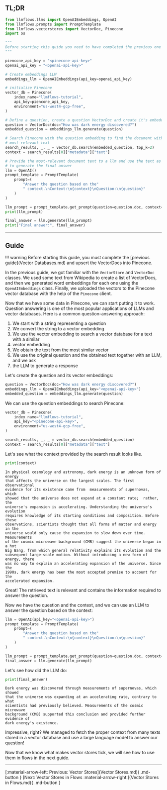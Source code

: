 ## TL;DR

```python
from llmflows.llms import OpenAIEmbeddings, OpenAI
from llmflows.prompts import PromptTemplate
from llmflows.vectorstores import VectorDoc, Pinecone
import os

"""
Before starting this guide you need to have completed the previous one and upsert the VectorDocs to Pinecone.
"""

piencone_api_key = "<pinecone-api-key>"
openai_api_key = "<openai-api-key>"

# Create embeddings LLM
embeddings_llm = OpenAIEmbeddings(api_key=openai_api_key)

# initialize Pinecone
vector_db = Pinecone(
    index_name="llmflows-tutorial",
    api_key=piencone_api_key,
    environment="us-west4-gcp-free",
)

# Define a question, create a question VectorDoc and create it's embeddings
question = VectorDoc(doc="How was dark energy discovered?")
embedded_question = embeddings_llm.generate(question)

# Search Pinecone with the question embedding to find the document with the
# most-relevant text
search_results, _, _ = vector_db.search(embedded_question, top_k=2)
context = search_results[0]["metadata"]["text"]

# Provide the most-relevant document text to a llm and use the text as a context
# to generate the final answer
llm = OpenAI()
prompt_template = PromptTemplate(
    prompt=(
        "Answer the question based on the"
        " context.\nContext:\n{context}\nQuestion:\n{question}"
    )
)

llm_prompt = prompt_template.get_prompt(question=question.doc, context=context)
print(llm_prompt)

final_answer = llm.generate(llm_prompt)
print("Final answer:", final_answer)

```
***
## Guide
!!! warning
    Before starting this guide, you must complete the 
    [previous guide](Vector Databases.md) and upsert the VectorDocs into Pinecone.

In the previous guide, we got familiar with the `VectorStore` and `VectorDoc` classes. 
We used some text from Wikipedia to create a list of VectorDocs, and then we generated 
word embeddings for each one using the `OpenAIEmbeddings` class. Finally, we uploaded 
the vectors to the Pinecone vector database with the help of the `Pinecone` client.

Now that we have some data in Pinecone, we can start putting it to work. Question 
answering is one of the most popular applications of LLMs and vector databases. 
Here is a common question-answering approach:

1. We start with a string representing a question
2. We convert the string to a vector embedding
3. We use the vector embedding to search a vector database for a text with a similar 
4. vector embedding
5. We obtain the text from the most similar vector
6. We use the original question and the obtained text together with an LLM, and we ask 
7. the LLM to generate a response

Let's create the question and its vector embeddings:

```python
question = VectorDoc(doc="How was dark energy discovered?")
embeddings_llm = OpenAIEmbeddings(api_key="<openai-api-key>")
embedded_question = embeddings_llm.generate(question)
```

We can use the question embeddings to search Pinecone:

```python
vector_db = Pinecone(
    index_name="llmflows-tutorial",
    api_key="<pinecone-api-key>",
    environment="us-west4-gcp-free",
)

search_results, _, _ = vector_db.search(embedded_question)
context = search_results[0]["metadata"]["text"]

```

Let's see what the context provided by the search result looks like.

```python
print(context)
```

```commandline
In physical cosmology and astronomy, dark energy is an unknown form of energy 
that affects the universe on the largest scales. The first observational 
evidence for its existence came from  measurements of supernovas, which 
showed that the universe does not expand at a constant rate;  rather, the 
universe's expansion is accelerating. Understanding the universe's evolution 
requires knowledge of its starting conditions and composition. Before these 
observations, scientists thought that all forms of matter and energy in the 
universe would only cause the expansion to slow down over time. Measurements 
of the cosmic microwave background (CMB) suggest the universe began in a hot 
Big Bang, from which general relativity explains its evolution and the 
subsequent large-scale motion. Without introducing a new form of energy, there
was no way to explain an accelerating expansion of the universe. Since the 
1990s, dark energy has been the most accepted premise to account for the 
accelerated expansion.

```
Great! The retrieved text is relevant and contains the information required to answer 
the question.

Now we have the question and the context, and we can use an LLM to answer the question 
based on the context:

```python
llm = OpenAI(api_key="<openai-api-key>")
prompt_template = PromptTemplate(
    prompt=(
        "Answer the question based on the"
        " context.\nContext:\n{context}\nQuestion:\n{question}"
    )
)

llm_prompt = prompt_template.get_prompt(question=question.doc, context=context)
final_answer = llm.generate(llm_prompt)

```

Let's see how did the LLM do:

```python
print(final_answer)
```

```commandline
Dark energy was discovered through measurements of supernovas, which showed
that the universe was expanding at an accelerating rate, contrary to what 
scientists had previously believed. Measurements of the cosmic microwave 
background (CMB) supported this conclusion and provided further evidence of 
dark energy's existence.
```

Impressive, right? We managed to fetch the proper context from many texts stored in a 
vector database and use a large language model to answer our question!

Now that we know what makes vector stores tick, we will see how to use them in flows 
in the next guide.

***
[:material-arrow-left: Previous: Vector Stores](Vector Stores.md){ .md-button }
[Next: Vector Stores in Flows :material-arrow-right:](Vector Stores in Flows.md){ .md-button }